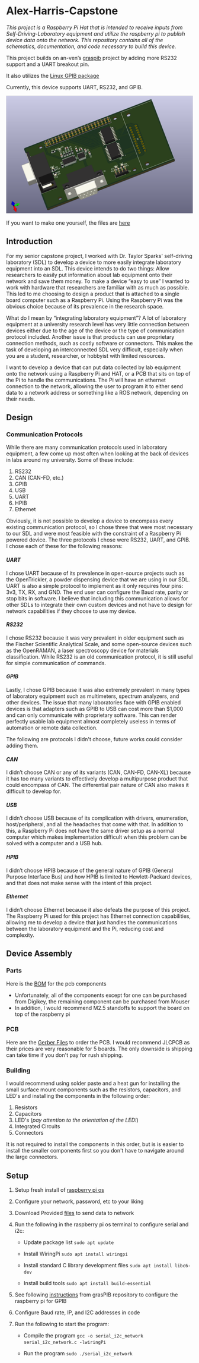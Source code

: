 # Alex-Harris-Capstone
 _This project is a Raspberry Pi Hat that is intended to receive inputs from Self-Driving-Laboratory equipment and utilize the raspberry pi to publish device data onto the network.
This repository contains all of the schematics, documentation, and code necessary to build this device._

This project builds on an-ven’s [graspib](https://github.com/an-ven/graspib) project by adding more RS232 support and a UART breakout pin. 

It also utilizes the [Linux GPIB package](https://linux-gpib.sourceforge.io)

Currently, this device supports UART, RS232, and GPIB. 

![3d model of pcb](https://github.com/achihuahua22/Alex-Harris-Capstone/blob/main/capstone_rev3_3d_screenshot.png)

If you want to make one yourself, the files are [here](capstone_cad_rev3)





## Introduction
  For my senior capstone project, I worked with Dr. Taylor Sparks' self-driving laboratory (SDL) to develop a device to more easily integrate laboratory equipment into an SDL. This device intends to do two things: Allow researchers to easily put information about lab equipment onto their network and save them money. To make a device “easy to use” I wanted to work with hardware that researchers are familiar with as much as possible. This led to me choosing to design a product that is attached to a single board computer such as a Raspberry Pi. Using the Raspberry Pi was the obvious choice because of its prevalence in the research space. 

  What do I mean by “integrating laboratory equipment”? A lot of laboratory equipment at a university research level has very little connection between devices either due to the age of the device or the type of communication protocol included. Another issue is that products can use proprietary connection methods, such as costly software or connectors. This makes the task of developing an interconnected SDL very difficult, especially when you are a student, researcher, or hobbyist with limited resources. 

  I want to develop a device that can put data collected by lab equipment onto the network using a Raspberry Pi and HAT, or a PCB that sits on top of the Pi to handle the communications. The Pi will have an ethernet connection to the network, allowing the user to program it to either send data to a network address or something like a ROS network, depending on their needs.
  
## Design
### Communication Protocols
While there are many communication protocols used in laboratory equipment, a few come up most often when looking at the back of devices in labs around my university. Some of these include:

1. RS232
2. CAN (CAN-FD, etc.)
3. GPIB
4. USB
5. UART
6. HPIB
7. Ethernet

Obviously, it is not possible to develop a device to encompass every existing communication protocol, so I chose three that were most necessary to our SDL and were most feasible with the constraint of a Raspberry Pi powered device. The three protocols I chose were RS232, UART, and GPIB. I chose each of these for the following reasons:
#### _UART_
I chose UART because of its prevalence in open-source projects such as the OpenTrickler, a powder dispensing device that we are using in our SDL. UART is also a simple protocol to implement as it only requires four pins: 3v3, TX, RX, and GND. The end user can configure the Baud rate, parity or stop bits in software. I believe that including this communication allows for other SDLs to integrate their own custom devices and not have to design for network capabilities if they choose to use my device. 
#### _RS232_
I chose RS232 because it was very prevalent in older equipment such as the Fischer Scientific Analytical Scale, and some open-source devices such as the OpenRAMAN, a laser spectroscopy device for materials classification. While RS232 is an old communication protocol, it is still useful for simple communication of commands. 
#### _GPIB_
Lastly, I chose GPIB because it was also extremely prevalent in many types of laboratory equipment such as multimeters, spectrum analyzers, and other devices. The issue that many laboratories face with GPIB enabled devices is that adapters such as GPIB to USB can cost more than $1,000 and can only communicate with proprietary software. This can render perfectly usable lab equipment almost completely useless in terms of automation or remote data collection.

The following are protocols I didn't choose, future works could consider adding them.

#### _CAN_
I didn’t choose CAN or any of its variants (CAN, CAN-FD, CAN-XL) because it has too many variants to effectively develop a multipurpose product that could encompass of CAN. The differential pair nature of CAN also makes it difficult to develop for.
#### _USB_
I didn’t choose USB because of its complication with drivers, enumeration, host/peripheral, and all the headaches that come with that. In addition to this, a Raspberry Pi does not have the same driver setup as a normal computer which makes implementation difficult when this problem can be solved with a computer and a USB hub.
#### _HPIB_
I didn’t choose HPIB because of the general nature of GPIB (General Purpose Interface Bus) and how HPIB is limited to Hewlett-Packard devices, and that does not make sense with the intent of this project.
#### _Ethernet_
I didn’t choose Ethernet because it also defeats the purpose of this project. The Raspberry Pi used for this project has Ethernet connection capabilities, allowing me to develop a device that just handles the communications between the laboratory equipment and the Pi, reducing cost and complexity.
## Device Assembly

### Parts
Here is the [BOM](https://github.com/achihuahua22/Alex-Harris-Capstone/blob/main/bill_of_materials/senior_capstone_bom_rev3.csv) for the pcb components
   - Unfortunately, all of the components except for one can be purchased from Digikey, the remaining component can be purchased from Mouser
   - In addition, I would recommend M2.5 standoffs to support the board on top of the raspberry pi
### PCB
Here are the [Gerber Files](https://github.com/achihuahua22/Alex-Harris-Capstone/tree/main/capstone_rev3_gerbers) to order the PCB. I would recommend JLCPCB as their prices are very reasonable for 5 boards. The only downside is shipping can take time if you don't pay for rush shipping.

### Building
I would recommend using solder paste and a heat gun for installing the small surface mount components such as the resistors, capacitors, and LED's and installing the components in the following order:
1. Resistors
2. Capacitors
3. LED's (*pay attention to the orientation of the LED!*)
4. Integrated Circuits
5. Connectors

It is not required to install the components in this order, but is is easier to install the smaller components first so you don't have to navigate around the large connectors.
   
## Setup
1. Setup fresh install of [raspberry pi os](https://www.raspberrypi.com/software/)
2. Configure your network, password, etc to your liking
3. Download Provided [files](https://github.com/achihuahua22/Alex-Harris-Capstone/blob/main/send_to_network.c) to send data to network
4. Run the following in the raspberry pi os terminal to configure serial and i2c:
   
   - Update package list ```sudo apt update```
     
   - Install WiringPi ```sudo apt install wiringpi```
    
   - Install standard C library development files ```sudo apt install libc6-dev```
   
   - Install build tools ```sudo apt install build-essential```

5. See following [instructions](https://github.com/an-ven/graspib/tree/main) from grasPIB repository to configure the raspberry pi for GPIB
6. Configure Baud rate, IP, and I2C addresses in code
7. Run the following to start the program:
   - Compile the program ```gcc -o serial_i2c_network serial_i2c_network.c -lwiringPi```
  
   - Run the program ```sudo ./serial_i2c_network```



